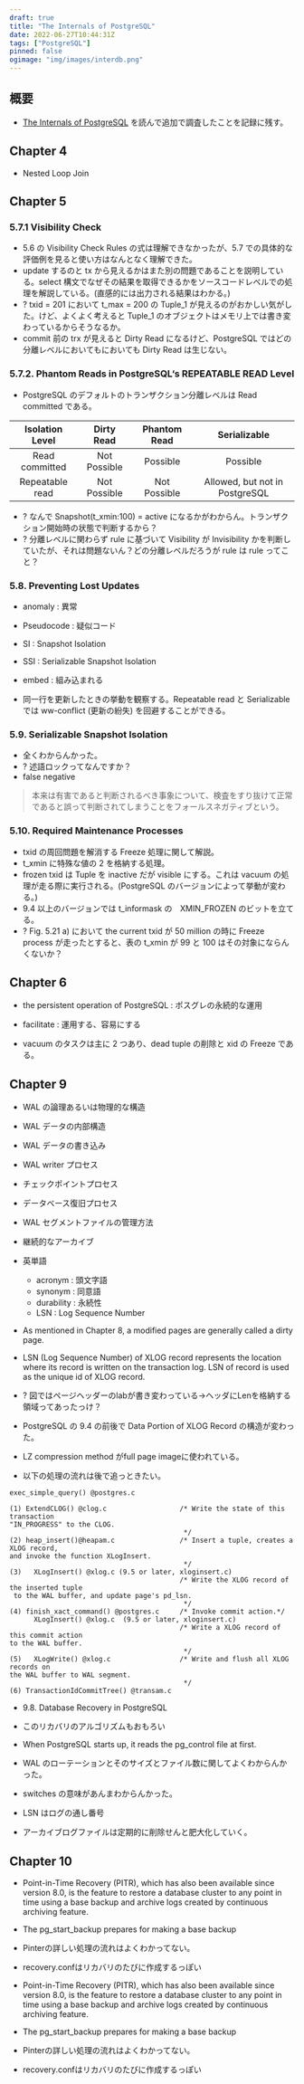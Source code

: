 ```yaml
---
draft: true
title: "The Internals of PostgreSQL"
date: 2022-06-27T10:44:31Z
tags: ["PostgreSQL"]
pinned: false
ogimage: "img/images/interdb.png"
---
```


## 概要

- [The Internals of PostgreSQL](https://www.interdb.jp/pg/) を読んで追加で調査したことを記録に残す。

## Chapter 4

- Nested Loop Join

## Chapter 5

### 5.7.1 Visibility Check

- 5.6 の Visibility Check Rules の式は理解できなかったが、5.7 での具体的な評価例を見ると使い方はなんとなく理解できた。
- update するのと tx から見えるかはまた別の問題であることを説明している。select 構文でなぜその結果を取得できるかをソースコードレベルでの処理を解説している。(直感的には出力される結果はわかる。)
- ? txid = 201 において t_max = 200 の Tuple_1 が見えるのがおかしい気がした。けど、よくよく考えると Tuple_1 のオブジェクトはメモリ上では書き変わっているからそうなるか。
- commit 前の trx が見えると Dirty Read になるけど、PostgreSQL ではどの分離レベルにおいてもにおいても Dirty Read は生じない。

### 5.7.2. Phantom Reads in PostgreSQL‘s REPEATABLE READ Level

- PostgreSQL のデフォルトのトランザクション分離レベルは Read committed である。

| Isolation Level | Dirty Read | Phantom Read | Serializable |
| :---: | :---: | :---: | :---: |
| Read committed  | Not Possible | Possible | Possible | Possible |
| Repeatable read | Not Possible | Not Possible | Allowed, but not in PostgreSQL | Possible |

- ? なんで Snapshot(t_xmin:100) = active になるかがわからん。トランザクション開始時の状態で判断するから？
- ? 分離レベルに関わらず rule に基づいて Visibility が Invisibility かを判断していたが、それは問題ないん？どの分離レベルだろうが rule は rule ってこと？

### 5.8. Preventing Lost Updates

- anomaly : 異常
- Pseudocode : 疑似コード
- SI : Snapshot Isolation
- SSI : Serializable Snapshot Isolation
- embed : 組み込まれる

- 同一行を更新したときの挙動を観察する。Repeatable read と Serializable では ww-conflict (更新の紛失) を回避することができる。

### 5.9. Serializable Snapshot Isolation

- 全くわからんかった。
- ? 述語ロックってなんですか？
- false negative
> 本来は有害であると判断されるべき事象について、検査をすり抜けて正常であると誤って判断されてしまうことをフォールスネガティブという。

### 5.10. Required Maintenance Processes

- txid の周回問題を解消する Freeze 処理に関して解説。
- t_xmin に特殊な値の 2 を格納する処理。
- frozen txid は Tuple を inactive だが visible にする。これは vacuum の処理が走る際に実行される。(PostgreSQL のバージョンによって挙動が変わる。)
- 9.4 以上のバージョンでは t_informask の　XMIN_FROZEN のビットを立てる。
- ? Fig. 5.21 a) において the current txid が 50 million の時に Freeze process が走ったとすると、表の t_xmin が 99 と 100 はその対象にならんくないか？

## Chapter 6

- the persistent operation of PostgreSQL : ポスグレの永続的な運用
- facilitate : 運用する、容易にする

- vacuum のタスクは主に 2 つあり、dead tuple の削除と xid の Freeze である。

## Chapter 9

- WAL の論理あるいは物理的な構造
- WAL データの内部構造
- WAL データの書き込み
- WAL writer プロセス
- チェックポイントプロセス
- データベース復旧プロセス
- WAL セグメントファイルの管理方法
- 継続的なアーカイブ

- 英単語
  - acronym : 頭文字語
  - synonym : 同意語
  - durability : 永続性
  - LSN : Log Sequence Number

- As mentioned in Chapter 8, a modified pages are generally called a dirty page.
- LSN (Log Sequence Number) of XLOG record represents the location where its record is written on the transaction log. LSN of record is used as the unique id of XLOG record.
- ? 図ではページヘッダーのlabが書き変わっている→ヘッダにLenを格納する領域ってあったっけ？
- PostgreSQL の 9.4 の前後で Data Portion of XLOG Record の構造が変わった。
- LZ compression method がfull page imageに使われている。
- 以下の処理の流れは後で追っときたい。

```
exec_simple_query() @postgres.c

(1) ExtendCLOG() @clog.c                  /* Write the state of this transaction
"IN_PROGRESS" to the CLOG.
                                           */
(2) heap_insert()@heapam.c                /* Insert a tuple, creates a XLOG record,
and invoke the function XLogInsert.
                                           */
(3)   XLogInsert() @xlog.c (9.5 or later, xloginsert.c)
                                          /* Write the XLOG record of the inserted tuple
 to the WAL buffer, and update page's pd_lsn.
                                           */
(4) finish_xact_command() @postgres.c     /* Invoke commit action.*/  
      XLogInsert() @xlog.c  (9.5 or later, xloginsert.c)
                                          /* Write a XLOG record of this commit action
to the WAL buffer.
                                           */
(5)   XLogWrite() @xlog.c                 /* Write and flush all XLOG records on
the WAL buffer to WAL segment.
                                           */
(6) TransactionIdCommitTree() @transam.c
```

- 9.8. Database Recovery in PostgreSQL
- このリカバリのアルゴリズムもおもろい
- When PostgreSQL starts up, it reads the pg_control file at first.

- WAL のローテーションとそのサイズとファイル数に関してよくわからんかった。

- switches の意味があんまわからんかった。
- LSN はログの通し番号
- アーカイブログファイルは定期的に削除せんと肥大化していく。

## Chapter 10

- Point-in-Time Recovery (PITR), which has also been available since version 8.0, is the feature to restore a database cluster to any point in time using a base backup and archive logs created by continuous archiving feature.

- The pg_start_backup prepares for making a base backup

- Pinterの詳しい処理の流れはよくわかってない。
- recovery.confはリカバリのたびに作成するっぽい

- Point-in-Time Recovery (PITR), which has also been available since version 8.0, is the feature to restore a database cluster to any point in time using a base backup and archive logs created by continuous archiving feature.
- The pg_start_backup prepares for making a base backup
- Pinterの詳しい処理の流れはよくわかってない。
- recovery.confはリカバリのたびに作成するっぽい

<!-- ## 背景

## 目的

## 方法

## 結果

## 結論

## 参考 -->
